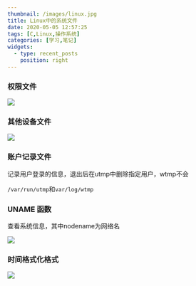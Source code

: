 ```yaml
---
thumbnail: /images/linux.jpg
title: Linux中的系统文件
date: 2020-05-05 12:57:25
tags: [C,Linux,操作系统]
categories: [学习,笔记]
widgets: 
  - type: recent_posts
    position: right
---
```





### 权限文件

![](https://panjier0409.github.io/tuchuang/img/20200505170216.png)

<!-- more -->



### 其他设备文件

![](https://panjier0409.github.io/tuchuang/img/20200505170156.png)

### 账户记录文件

记录用户登录的信息，退出后在utmp中删除指定用户，wtmp不会

`/var/run/utmp`和`var/log/wtmp`

### UNAME 函数

查看系统信息，其中nodename为网络名

![](https://panjier0409.github.io/tuchuang/img/20200505170816.png?)

### 时间格式化格式

![](https://panjier0409.github.io/tuchuang/img/20200505165942.png)